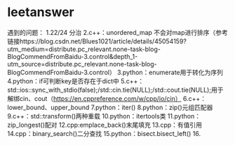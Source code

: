 # leetanswer
遇到的问题：
1.22/24 分治
2.c++：unordered_map 不会对map进行排序（参考链接https://blog.csdn.net/Blues1021/article/details/45054159?utm_medium=distribute.pc_relevant.none-task-blog-BlogCommendFromBaidu-3.control&depth_1-utm_source=distribute.pc_relevant.none-task-blog-BlogCommendFromBaidu-3.control）
3.python：enumerate用于转化为序列
4.python：if可判断key是否存在于dict中
5.c++：std::ios::sync_with_stdio(false);/std::cin.tie(NULL);/std::cout.tie(NULL);用于解绑cin、cout（https://en.cppreference.com/w/cpp/io/cin）
6.c++：lower_bound、upper_bound
7.python：iter()
8.python：zip()元组匹配器
9.c++：std::transform()两种重载
10.python：itertools类
11.python：zip_longest()配对
12.cpp:emplace_back()末尾填充
13.cpp：有值引用
14.cpp：binary_search()二分查找
15.python：bisect.bisect_left()
16.
